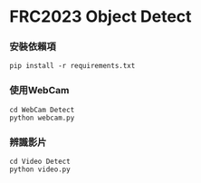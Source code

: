 <div><h1>FRC2023 Object Detect</h1></div>
<div><h3>安裝依賴項</h3></div>  

```
pip install -r requirements.txt
```

<div><h3>使用WebCam</h3></div>  

```
cd WebCam Detect
python webcam.py
```

<div><h3>辨識影片</h3></div>  

```
cd Video Detect
python video.py
```
